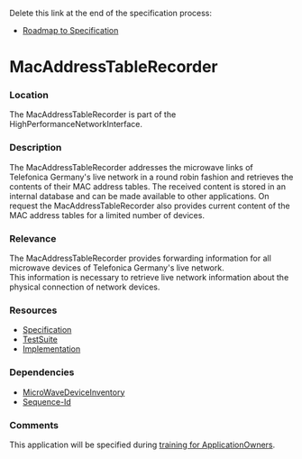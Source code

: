 Delete this link at the end of the specification process:  
- [Roadmap to Specification](../../issues/1)

# MacAddressTableRecorder

### Location
The MacAddressTableRecorder is part of the HighPerformanceNetworkInterface.

### Description
The MacAddressTableRecorder addresses the microwave links of Telefonica Germany's live network in a round robin fashion and retrieves the contents of their MAC address tables. The received content is stored in an internal database and can be made available to other applications. On request the MacAddressTableRecorder also provides current content of the MAC address tables for a limited number of devices.

### Relevance
The MacAddressTableRecorder provides forwarding information for all microwave devices of Telefonica Germany's live network.  
This information is necessary to retrieve live network information about the physical connection of network devices.

### Resources
- [Specification](./spec/)
- [TestSuite](./testing/)
- [Implementation](./server/)

### Dependencies
- [MicroWaveDeviceInventory](https://github.com/openBackhaul/MicroWaveDeviceInventory)
- [Sequence-Id](https://github.com/openBackhaul/equipment/issues/25)

### Comments
This application will be specified during [training for ApplicationOwners](https://gist.github.com/openBackhaul/5aabdbc90257b83b9fe7fc4da059d3cd).

